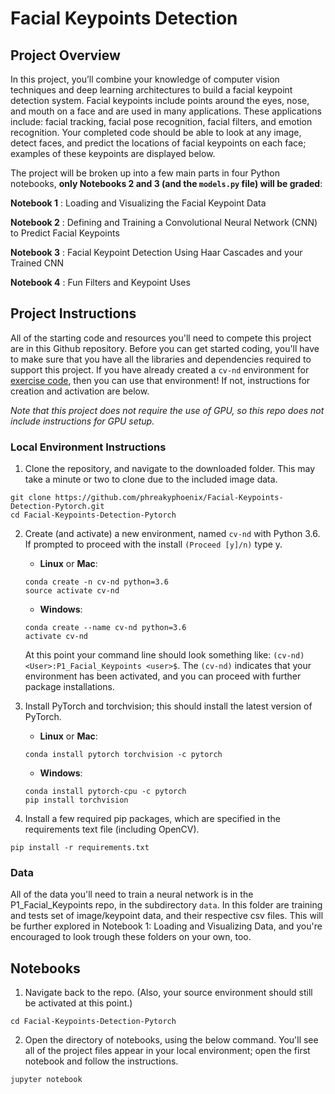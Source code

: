 
[//]: # "Image References"

[image1]: ./images/key_pts_example.png "Facial Keypoint Detection"

# Facial Keypoints Detection

## Project Overview

In this project, you’ll combine your knowledge of computer vision techniques and deep learning architectures to build a facial keypoint detection system. Facial keypoints include points around the eyes, nose, and mouth on a face and are used in many applications. These applications include: facial tracking, facial pose recognition, facial filters, and emotion recognition. Your completed code should be able to look at any image, detect faces, and predict the locations of facial keypoints on each face; examples of these keypoints are displayed below.


The project will be broken up into a few main parts in four Python notebooks, **only Notebooks 2 and 3 (and the `models.py` file) will be graded**:

__Notebook 1__ : Loading and Visualizing the Facial Keypoint Data

__Notebook 2__ : Defining and Training a Convolutional Neural Network (CNN) to Predict Facial Keypoints

__Notebook 3__ : Facial Keypoint Detection Using Haar Cascades and your Trained CNN

__Notebook 4__ : Fun Filters and Keypoint Uses



## Project Instructions

All of the starting code and resources you'll need to compete this project are in this Github repository. Before you can get started coding, you'll have to make sure that you have all the libraries and dependencies required to support this project. If you have already created a `cv-nd` environment for [exercise code](https://github.com/udacity/CVND_Exercises), then you can use that environment! If not, instructions for creation and activation are below.

*Note that this project does not require the use of GPU, so this repo does not include instructions for GPU setup.*


### Local Environment Instructions

1. Clone the repository, and navigate to the downloaded folder. This may take a minute or two to clone due to the included image data.

```
git clone https://github.com/phreakyphoenix/Facial-Keypoints-Detection-Pytorch.git
cd Facial-Keypoints-Detection-Pytorch
```

2. Create (and activate) a new environment, named `cv-nd` with Python 3.6. If prompted to proceed with the install `(Proceed [y]/n)` type y.

   - __Linux__ or __Mac__: 

   ```
   conda create -n cv-nd python=3.6
   source activate cv-nd
   ```

   - __Windows__: 

   ```
   conda create --name cv-nd python=3.6
   activate cv-nd
   ```

   At this point your command line should look something like: `(cv-nd) <User>:P1_Facial_Keypoints <user>$`. The `(cv-nd)` indicates that your environment has been activated, and you can proceed with further package installations.

3. Install PyTorch and torchvision; this should install the latest version of PyTorch.

   - __Linux__ or __Mac__: 

   ```
   conda install pytorch torchvision -c pytorch 
   ```

   - __Windows__: 

   ```
   conda install pytorch-cpu -c pytorch
   pip install torchvision
   ```

4. Install a few required pip packages, which are specified in the requirements text file (including OpenCV).

```
pip install -r requirements.txt
```


### Data

All of the data you'll need to train a neural network is in the P1_Facial_Keypoints repo, in the subdirectory `data`. In this folder are training and tests set of image/keypoint data, and their respective csv files. This will be further explored in Notebook 1: Loading and Visualizing Data, and you're encouraged to look trough these folders on your own, too.


## Notebooks

1. Navigate back to the repo. (Also, your source environment should still be activated at this point.)

```shell
cd Facial-Keypoints-Detection-Pytorch
```

2. Open the directory of notebooks, using the below command. You'll see all of the project files appear in your local environment; open the first notebook and follow the instructions.

```shell
jupyter notebook
```
